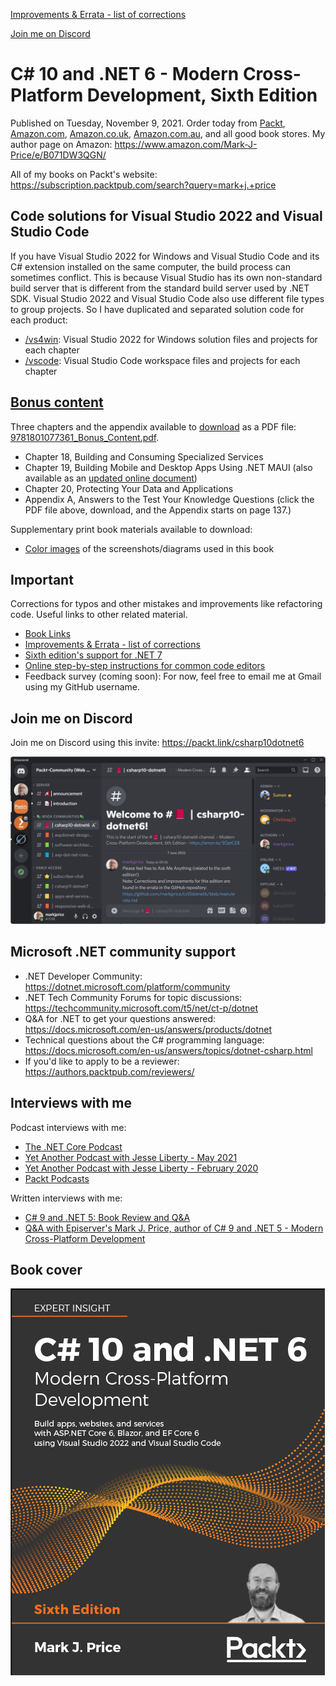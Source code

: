 [Improvements & Errata - list of corrections](errata.md)

[Join me on Discord](https://packt.link/csharp10dotnet6)

# C# 10 and .NET 6 - Modern Cross-Platform Development, Sixth Edition

Published on Tuesday, November 9, 2021. Order today from [Packt](https://www.packtpub.com/product/c-10-and-net-6-modern-cross-platform-development-sixth-edition/9781801077361), [Amazon.com](https://www.amazon.com/10-NET-Cross-Platform-Development-websites-dp-1801077363/dp/1801077363/), [Amazon.co.uk](https://www.amazon.co.uk/10-NET-Cross-Platform-Development-websites-dp-1801077363/dp/1801077363/), [Amazon.com.au](https://www.amazon.com.au/10-NET-Cross-Platform-Development-websites-ebook/dp/B09JV37DM6/), and all good book stores. My author page on Amazon: https://www.amazon.com/Mark-J-Price/e/B071DW3QGN/ 

All of my books on Packt's website: https://subscription.packtpub.com/search?query=mark+j.+price

## Code solutions for Visual Studio 2022 and Visual Studio Code

If you have Visual Studio 2022 for Windows and Visual Studio Code and its C# extension installed on the same computer, the build process can sometimes conflict. This is because Visual Studio has its own non-standard build server that is different from the standard build server used by .NET SDK. Visual Studio 2022 and Visual Studio Code also use different file types to group projects. So I have duplicated and separated solution code for each product:

- [/vs4win](/vs4win): Visual Studio 2022 for Windows solution files and projects for each chapter
- [/vscode](/vscode): Visual Studio Code workspace files and projects for each chapter

## [Bonus content](9781801077361_Bonus_Content.pdf)
Three chapters and the appendix available to [download](9781801077361_Bonus_Content.pdf) as a PDF file: [9781801077361_Bonus_Content.pdf](9781801077361_Bonus_Content.pdf).
- Chapter 18, Building and Consuming Specialized Services
- Chapter 19, Building Mobile and Desktop Apps Using .NET MAUI (also available as an [updated online document](https://github.com/markjprice/cs10dotnet6/tree/main/docs/chapter19))
- Chapter 20, Protecting Your Data and Applications
- Appendix A, Answers to the Test Your Knowledge Questions (click the PDF file above, download, and the Appendix starts on page 137.)

Supplementary print book materials available to download:
- [Color images](https://static.packt-cdn.com/downloads/9781801077361_ColorImages.pdf) of the screenshots/diagrams used in this book

## Important
Corrections for typos and other mistakes and improvements like refactoring code. Useful links to other related material. 
- [Book Links](book-links.md)
- [Improvements & Errata - list of corrections](errata.md)
- [Sixth edition's support for .NET 7](dotnet7.md)
- [Online step-by-step instructions for common code editors](docs/README.md)
- Feedback survey (coming soon): For now, feel free to email me at Gmail using my GitHub username.

## Join me on Discord

Join me on Discord using this invite: https://packt.link/csharp10dotnet6

![Discord channel for the C# 10 and .NET 6 book](images/discord-channel.png)


## Microsoft .NET community support
- .NET Developer Community: https://dotnet.microsoft.com/platform/community
- .NET Tech Community Forums for topic discussions: https://techcommunity.microsoft.com/t5/net/ct-p/dotnet
- Q&A for .NET to get your questions answered: https://docs.microsoft.com/en-us/answers/products/dotnet
- Technical questions about the C# programming language: https://docs.microsoft.com/en-us/answers/topics/dotnet-csharp.html
- If you'd like to apply to be a reviewer: https://authors.packtpub.com/reviewers/

## Interviews with me
Podcast interviews with me:
- [The .NET Core Podcast](https://dotnetcore.show/episode-44-learning-net-core-with-mark-j-price/)
- [Yet Another Podcast with Jesse Liberty - May 2021](http://jesseliberty.com/2021/05/16/mark-price-on-c9-and-net-6/)
- [Yet Another Podcast with Jesse Liberty - February 2020](http://jesseliberty.com/2020/02/23/mark-price-c-net-core/)
- [Packt Podcasts](https://soundcloud.com/packt-podcasts/csharp-8-dotnet-core-3-the-evolution-of-the-microsoft-ecosystem)

Written interviews with me:
- [C# 9 and .NET 5: Book Review and Q&A](https://www.infoq.com/articles/book-interview-mark-price/?itm_source=infoq&itm_campaign=user_page&itm_medium=link)
- [Q&A with Episerver's Mark J. Price, author of C# 9 and .NET 5 - Modern Cross-Platform Development](https://www.episerver.com/articles/q-and-a-with-mark-price)

## Book cover
![C# 10 and .NET 6 by Packt Publishing](images/B17442_Cover.png)
